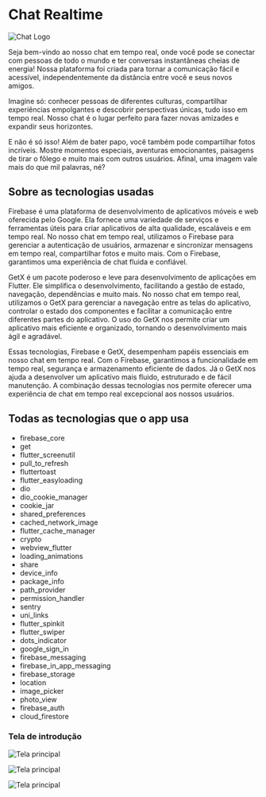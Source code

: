 # Chat Realtime
![Chat Logo](https://raw.githubusercontent.com/Matheus-hora48/flutter-chat/main/assets/icons/logo.png)

Seja bem-vindo ao nosso chat em tempo real, onde você pode se conectar com pessoas de todo o mundo e ter conversas instantâneas cheias de energia! Nossa plataforma foi criada para tornar a comunicação fácil e acessível, independentemente da distância entre você e seus novos amigos.

Imagine só: conhecer pessoas de diferentes culturas, compartilhar experiências empolgantes e descobrir perspectivas únicas, tudo isso em tempo real. Nosso chat é o lugar perfeito para fazer novas amizades e expandir seus horizontes.

E não é só isso! Além de bater papo, você também pode compartilhar fotos incríveis. Mostre momentos especiais, aventuras emocionantes, paisagens de tirar o fôlego e muito mais com outros usuários. Afinal, uma imagem vale mais do que mil palavras, né?

## Sobre as tecnologias usadas

Firebase é uma plataforma de desenvolvimento de aplicativos móveis e web oferecida pelo Google. Ela fornece uma variedade de serviços e ferramentas úteis para criar aplicativos de alta qualidade, escaláveis e em tempo real. No nosso chat em tempo real, utilizamos o Firebase para gerenciar a autenticação de usuários, armazenar e sincronizar mensagens em tempo real, compartilhar fotos e muito mais. Com o Firebase, garantimos uma experiência de chat fluida e confiável.

GetX é um pacote poderoso e leve para desenvolvimento de aplicações em Flutter. Ele simplifica o desenvolvimento, facilitando a gestão de estado, navegação, dependências e muito mais. No nosso chat em tempo real, utilizamos o GetX para gerenciar a navegação entre as telas do aplicativo, controlar o estado dos componentes e facilitar a comunicação entre diferentes partes do aplicativo. O uso do GetX nos permite criar um aplicativo mais eficiente e organizado, tornando o desenvolvimento mais ágil e agradável.

Essas tecnologias, Firebase e GetX, desempenham papéis essenciais em nosso chat em tempo real. Com o Firebase, garantimos a funcionalidade em tempo real, segurança e armazenamento eficiente de dados. Já o GetX nos ajuda a desenvolver um aplicativo mais fluido, estruturado e de fácil manutenção. A combinação dessas tecnologias nos permite oferecer uma experiência de chat em tempo real excepcional aos nossos usuários.

## Todas as tecnologias que o app usa

- firebase_core
- get
- flutter_screenutil
- pull_to_refresh
- fluttertoast
- flutter_easyloading
- dio
- dio_cookie_manager
- cookie_jar
- shared_preferences
- cached_network_image
- flutter_cache_manager
- crypto
- webview_flutter
- loading_animations
- share
- device_info
- package_info
- path_provider
- permission_handler
- sentry
- uni_links
- flutter_spinkit
- flutter_swiper
- dots_indicator
- google_sign_in
- firebase_messaging
- firebase_in_app_messaging
- firebase_storage
- location
- image_picker
- photo_view
- firebase_auth
- cloud_firestore

### Tela de introdução

![Tela principal](https://raw.githubusercontent.com/Matheus-hora48/flutter-chat/main/image-app/3.png)

![Tela principal](https://raw.githubusercontent.com/Matheus-hora48/flutter-chat/main/image-app/4.png)

![Tela principal](https://raw.githubusercontent.com/Matheus-hora48/flutter-chat/main/image-app/5.png)
